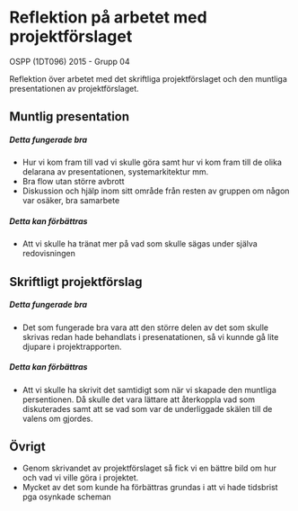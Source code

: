 # Reflektion på arbetet med projektförslaget

OSPP (1DT096) 2015 - Grupp 04

Reflektion över arbetet med det skriftliga projektförslaget och den muntliga presentationen av projektförslaget. 

## Muntlig presentation 

##### Detta fungerade bra

* Hur vi kom fram till vad vi skulle göra samt hur vi kom fram till de olika delarana av presentationen, systemarkitektur mm.
* Bra flow utan större avbrott
* Diskussion och hjälp inom sitt område från resten av gruppen om någon var osäker, bra samarbete

##### Detta kan förbättras

* Att vi skulle ha tränat mer på vad som skulle sägas under själva redovisningen

## Skriftligt projektförslag

##### Detta fungerade bra

* Det som fungerade bra vara att den större delen av det som skulle skrivas redan hade behandlats i presenatationen, så vi kunnde gå lite djupare i projektrapporten.

##### Detta kan förbättras

* Att vi skulle ha skrivit det samtidigt som när vi skapade den muntliga persentionen. Då skulle det vara lättare att återkoppla vad som diskuterades samt att se vad som var de underliggade skälen till de valens om gjordes.

## Övrigt
  * Genom skrivandet av projektförslaget så fick vi en bättre bild om hur och vad vi ville göra i projektet.
  * Mycket av det som kunde ha förbättras grundas i att vi hade tidsbrist pga osynkade scheman

